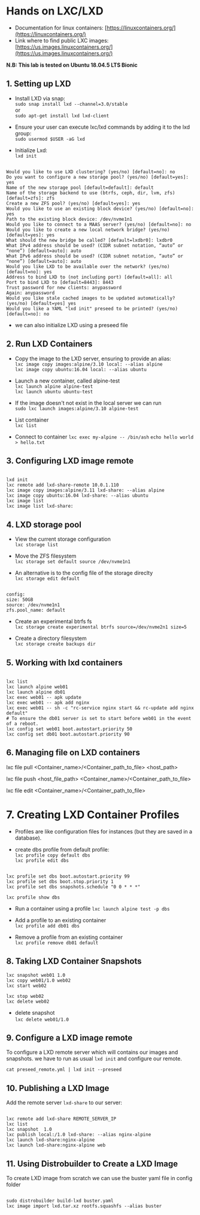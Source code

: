 # Hands on LXC/LXD

- Documentation for linux containers: [https://linuxcontainers.org/](https://linuxcontainers.org/)
- Link where to find public LXC images: [https://us.images.linuxcontainers.org/](https://us.images.linuxcontainers.org/)

**N.B: This lab is tested on Ubuntu 18.04.5 LTS Bionic**

## 1. Setting up LXD

- Install LXD via snap: </br>
`sudo snap install lxd --channel=3.0/stable` </br>
or </br>
`sudo apt-get install lxd lxd-client`

- Ensure your user can execute lxc/lxd commands by adding it to the lxd group: </br>
`sudo usermod $USER -aG lxd`

- Initialize Lxd: </br>
`lxd init`
<pre><code>
Would you like to use LXD clustering? (yes/no) [default=no]: no
Do you want to configure a new storage pool? (yes/no) [default=yes]: yes
Name of the new storage pool [default=default]: default
Name of the storage backend to use (btrfs, ceph, dir, lvm, zfs) [default=zfs]: zfs
Create a new ZFS pool? (yes/no) [default=yes]: yes
Would you like to use an existing block device? (yes/no) [default=no]: yes
Path to the existing block device: /dev/nvme1n1
Would you like to connect to a MAAS server? (yes/no) [default=no]: no
Would you like to create a new local network bridge? (yes/no) [default=yes]: yes
What should the new bridge be called? [default=lxdbr0]: lxdbr0
What IPv4 address should be used? (CIDR subnet notation, “auto” or “none”) [default=auto]: auto
What IPv6 address should be used? (CIDR subnet notation, “auto” or “none”) [default=auto]: auto
Would you like LXD to be available over the network? (yes/no) [default=no]: yes
Address to bind LXD to (not including port) [default=all]: all
Port to bind LXD to [default=8443]: 8443
Trust password for new clients: anypassword
Again: anypassword
Would you like stale cached images to be updated automatically? (yes/no) [default=yes] yes
Would you like a YAML "lxd init" preseed to be printed? (yes/no) [default=no]: no
</pre></code>

- we can also initialize LXD using a preseed file </br>

## 2. Run LXD Containers

- Copy the image to the LXD server, ensuring to provide an alias: </br>
`lxc image copy images:alpine/3.10 local: --alias alpine` </br>
`lxc image copy ubuntu:16.04 local: --alias ubuntu` </br>

- Launch a new container, called alpine-test </br>
`lxc launch alpine alpine-test` </br> 
`lxc launch ubuntu ubuntu-test` </br>

- If the image doesn't not exist in the local server we can run </br>
`sudo lxc launch images:alpine/3.10 alpine-test`

- List container </br>
`lxc list` </br>

- Connect to container
`lxc exec my-alpine -- /bin/ash`
`echo hello world > hello.txt`

## 3. Configuring LXD image remote

<pre><code>
lxd init
lxc remote add lxd-share-remote 10.0.1.110
lxc image copy images:alpine/3.11 lxd-share: --alias alpine
lxc image copy ubuntu:16.04 lxd-share: --alias ubuntu
lxc image list
lxc image list lxd-share:
</pre></code>


## 4. LXD storage pool

- View the current storage configuration </br>
`lxc storage list` </br>

- Move the ZFS filesystem </br>
`lxc storage set default source /dev/nvme1n1` </br>

- An alternative is to the config file of the storage direclty </br>
`lxc storage edit default` </br>
<pre><code>
config:
size: 50GB
source: /dev/nvme1n1
zfs.pool_name: default
</pre></code>

- Create an experimental btrfs fs </br>
`lxc storage create experimental btrfs source=/dev/nvme2n1 size=5` </br>

- Create a directory filesystem </br>
`lxc storage create backups dir` </br>


## 5. Working with lxd containers 

<pre><code>
lxc list
lxc launch alpine web01
lxc launch alpine db01
lxc exec web01 -- apk update
lxc exec web01 -- apk add nginx
lxc exec web01 -- sh -c "rc-service nginx start && rc-update add nginx default"
# To ensure the db01 server is set to start before web01 in the event of a reboot.
lxc config set web01 boot.autostart.priority 50
lxc config set db01 boot.autostart.priority 90
</pre></code>

## 6. Managing file on LXD containers

lxc file pull <Container_name>/<Container_path_to_file> <host_path>

lxc file push <host_file_path> <Container_name>/<Container_path_to_file>

lxc file edit <Container_name>/<Container_path_to_file>


# 7. Creating LXD Container Profiles

- Profiles are like configuration files for instances (but they are saved in a database).

- create dbs profile from default profile: </br>
`lxc profile copy default dbs`</br>
`lxc profile edit dbs`

<pre><code>
lxc profile set dbs boot.autostart.priority 99
lxc profile set dbs boot.stop.priority 1
lxc profile set dbs snapshots.schedule "0 0 * * *"
</pre></code>

`lxc profile show dbs` </br>
- Run a container using a profile
`lxc launch alpine test -p dbs`</br>

- Add a profile to an existing container </br>
`lxc profile add db01 dbs`
- Remove a profile from an existing container </br>
`lxc profile remove db01 default`


## 8. Taking LXD Container Snapshots

`lxc snapshot web01 1.0`</br>
`lxc copy web01/1.0 web02`</br>
`lxc start web02`</br>

`lxc stop web02` </br>
`lxc delete web02` </br>
- delete snapshot </br>
`lxc delete web01/1.0` </br>

## 9. Configure a LXD image remote

To configure a LXD remote server which will contains our images and snapshots. we have to run as usual `lxd init` and configure our remote. </br>

`cat preseed_remote.yml | lxd init --preseed` </br>

## 10. Publishing a LXD Image

Add the remote server `lxd-share` to our server:
<pre><code>
lxc remote add lxd-share REMOTE_SERVER_IP
lxc list
lxc snapshot <CONTAINER_NAME> 1.0
lxc publish local:<CONTAINER_NAME>/1.0 lxd-share: --alias nginx-alpine
lxc launch lxd-share:nginx-alpine <CONTAINER_NAME_2>
lxc launch lxd-share:nginx-alpine web
</pre></code>

## 11. Using Distrobuilder to Create a LXD Image

To create LXD image from scratch we can use the buster yaml file in config folder
<pre><code>
sudo distrobuilder build-lxd buster.yaml
lxc image import lxd.tar.xz rootfs.squashfs --alias buster
</pre></code>